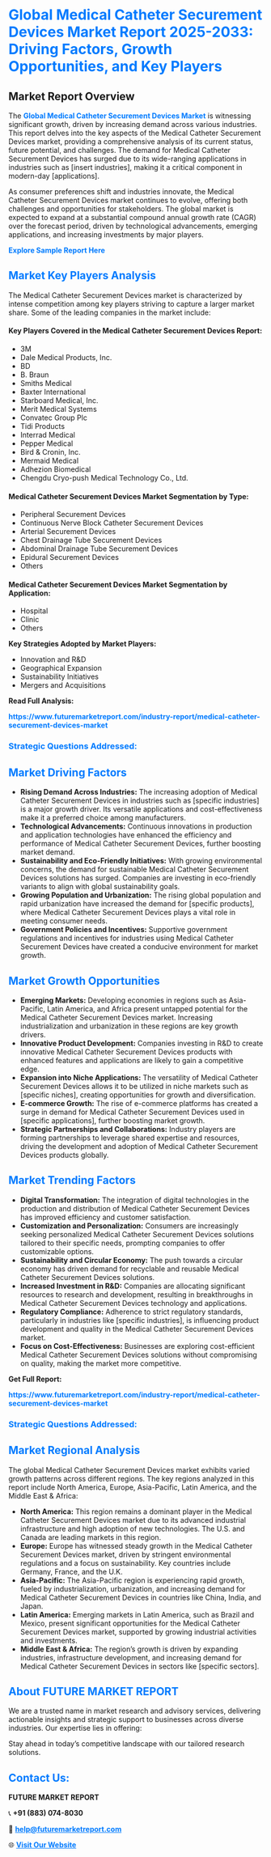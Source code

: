 <h1 style="color: #007BFF;">Global Medical Catheter Securement Devices Market Report 2025-2033: Driving Factors, Growth Opportunities, and Key Players</h1>

<section id="overview">
<h2>Market Report Overview</h2>
<p>The <a href="https://www.futuremarketreport.com/industry-report/medical-catheter-securement-devices-market" style="color: #007BFF; text-decoration: none;"><strong>Global Medical Catheter Securement Devices Market</strong></a> is witnessing significant growth, driven by increasing demand across various industries. This report delves into the key aspects of the Medical Catheter Securement Devices market, providing a comprehensive analysis of its current status, future potential, and challenges. The demand for Medical Catheter Securement Devices has surged due to its wide-ranging applications in industries such as [insert industries], making it a critical component in modern-day [applications].</p>
<p>As consumer preferences shift and industries innovate, the Medical Catheter Securement Devices market continues to evolve, offering both challenges and opportunities for stakeholders. The global market is expected to expand at a substantial compound annual growth rate (CAGR) over the forecast period, driven by technological advancements, emerging applications, and increasing investments by major players.</p>
</section>

<section id="overview">
<p><a href="https://www.futuremarketreport.com/request-sample/reportId=79496" style="color: #007BFF; text-decoration: none;"><strong>Explore Sample Report Here</strong></a></p>
</section>

<section id="key-players">
<h2 style="color: #007BFF;">Market Key Players Analysis</h2>
<p>The Medical Catheter Securement Devices market is characterized by intense competition among key players striving to capture a larger market share. Some of the leading companies in the market include:</p>
<h4>Key Players Covered in the Medical Catheter Securement Devices Report:</h4>
<ul><li>3M</li><li>Dale Medical Products, Inc.</li><li>BD</li><li>B. Braun</li><li>Smiths Medical</li><li>Baxter International</li><li>Starboard Medical, Inc.</li><li>Merit Medical Systems</li><li>Convatec Group Plc</li><li>Tidi Products</li><li>Interrad Medical</li><li>Pepper Medical</li><li>Bird &amp; Cronin, Inc.</li><li>Mermaid Medical</li><li>Adhezion Biomedical</li><li>Chengdu Cryo-push Medical Technology Co., Ltd.</li></ul>
<h4>Medical Catheter Securement Devices Market Segmentation by Type:</h4>
<ul><li>Peripheral Securement Devices</li><li>Continuous Nerve Block Catheter Securement Devices</li><li>Arterial Securement Devices</li><li>Chest Drainage Tube Securement Devices</li><li>Abdominal Drainage Tube Securement Devices</li><li>Epidural Securement Devices</li><li>Others</li></ul>

<h4>Medical Catheter Securement Devices Market Segmentation by Application:</h4>
<ul><li>Hospital</li><li>Clinic</li><li>Others</li></ul>
<p><strong>Key Strategies Adopted by Market Players:</strong></p>
<ul>
<li>Innovation and R&D</li>
<li>Geographical Expansion</li>
<li>Sustainability Initiatives</li>
<li>Mergers and Acquisitions</li>
</ul>
</section>

<section>
<p><strong>Read Full Analysis: </strong></p><a href="https://www.futuremarketreport.com/industry-report/medical-catheter-securement-devices-market" style="color: #007BFF; text-decoration: none;"><strong>https://www.futuremarketreport.com/industry-report/medical-catheter-securement-devices-market</strong></a>
<h3 style="color: #007BFF;">Strategic Questions Addressed:</h3>
</section>

<section id="driving-factors">
<h2 style="color: #007BFF;">Market Driving Factors</h2>
<ul>
<li><strong>Rising Demand Across Industries:</strong> The increasing adoption of Medical Catheter Securement Devices in industries such as [specific industries] is a major growth driver. Its versatile applications and cost-effectiveness make it a preferred choice among manufacturers.</li>
<li><strong>Technological Advancements:</strong> Continuous innovations in production and application technologies have enhanced the efficiency and performance of Medical Catheter Securement Devices, further boosting market demand.</li>
<li><strong>Sustainability and Eco-Friendly Initiatives:</strong> With growing environmental concerns, the demand for sustainable Medical Catheter Securement Devices solutions has surged. Companies are investing in eco-friendly variants to align with global sustainability goals.</li>
<li><strong>Growing Population and Urbanization:</strong> The rising global population and rapid urbanization have increased the demand for [specific products], where Medical Catheter Securement Devices plays a vital role in meeting consumer needs.</li>
<li><strong>Government Policies and Incentives:</strong> Supportive government regulations and incentives for industries using Medical Catheter Securement Devices have created a conducive environment for market growth.</li>
</ul>
</section>

<section id="growth-opportunities">
<h2 style="color: #007BFF;">Market Growth Opportunities</h2>
<ul>
<li><strong>Emerging Markets:</strong> Developing economies in regions such as Asia-Pacific, Latin America, and Africa present untapped potential for the Medical Catheter Securement Devices market. Increasing industrialization and urbanization in these regions are key growth drivers.</li>
<li><strong>Innovative Product Development:</strong> Companies investing in R&D to create innovative Medical Catheter Securement Devices products with enhanced features and applications are likely to gain a competitive edge.</li>
<li><strong>Expansion into Niche Applications:</strong> The versatility of Medical Catheter Securement Devices allows it to be utilized in niche markets such as [specific niches], creating opportunities for growth and diversification.</li>
<li><strong>E-commerce Growth:</strong> The rise of e-commerce platforms has created a surge in demand for Medical Catheter Securement Devices used in [specific applications], further boosting market growth.</li>
<li><strong>Strategic Partnerships and Collaborations:</strong> Industry players are forming partnerships to leverage shared expertise and resources, driving the development and adoption of Medical Catheter Securement Devices products globally.</li>
</ul>
</section>

<section id="trending-factors">
<h2 style="color: #007BFF;">Market Trending Factors</h2>
<ul>
<li><strong>Digital Transformation:</strong> The integration of digital technologies in the production and distribution of Medical Catheter Securement Devices has improved efficiency and customer satisfaction.</li>
<li><strong>Customization and Personalization:</strong> Consumers are increasingly seeking personalized Medical Catheter Securement Devices solutions tailored to their specific needs, prompting companies to offer customizable options.</li>
<li><strong>Sustainability and Circular Economy:</strong> The push towards a circular economy has driven demand for recyclable and reusable Medical Catheter Securement Devices solutions.</li>
<li><strong>Increased Investment in R&D:</strong> Companies are allocating significant resources to research and development, resulting in breakthroughs in Medical Catheter Securement Devices technology and applications.</li>
<li><strong>Regulatory Compliance:</strong> Adherence to strict regulatory standards, particularly in industries like [specific industries], is influencing product development and quality in the Medical Catheter Securement Devices market.</li>
<li><strong>Focus on Cost-Effectiveness:</strong> Businesses are exploring cost-efficient Medical Catheter Securement Devices solutions without compromising on quality, making the market more competitive.</li>
</ul>
</section>

<section>
<p><strong>Get Full Report: </strong></p><a href="https://www.futuremarketreport.com/industry-report/medical-catheter-securement-devices-market" style="color: #007BFF; text-decoration: none;"><strong>https://www.futuremarketreport.com/industry-report/medical-catheter-securement-devices-market</strong></a>
<h3 style="color: #007BFF;">Strategic Questions Addressed:</h3>
</section>


<section id="regional-analysis">
<h2 style="color: #007BFF;">Market Regional Analysis</h2>
<p>The global Medical Catheter Securement Devices market exhibits varied growth patterns across different regions. The key regions analyzed in this report include North America, Europe, Asia-Pacific, Latin America, and the Middle East & Africa:</p>
<ul>
<li><strong>North America:</strong> This region remains a dominant player in the Medical Catheter Securement Devices market due to its advanced industrial infrastructure and high adoption of new technologies. The U.S. and Canada are leading markets in this region.</li>
<li><strong>Europe:</strong> Europe has witnessed steady growth in the Medical Catheter Securement Devices market, driven by stringent environmental regulations and a focus on sustainability. Key countries include Germany, France, and the U.K.</li>
<li><strong>Asia-Pacific:</strong> The Asia-Pacific region is experiencing rapid growth, fueled by industrialization, urbanization, and increasing demand for Medical Catheter Securement Devices in countries like China, India, and Japan.</li>
<li><strong>Latin America:</strong> Emerging markets in Latin America, such as Brazil and Mexico, present significant opportunities for the Medical Catheter Securement Devices market, supported by growing industrial activities and investments.</li>
<li><strong>Middle East & Africa:</strong> The region’s growth is driven by expanding industries, infrastructure development, and increasing demand for Medical Catheter Securement Devices in sectors like [specific sectors].</li>
</ul>
</section>

<footer>
<h2 style="color: #007BFF;">About FUTURE MARKET REPORT</h2>
<p>We are a trusted name in market research and advisory services, delivering actionable insights and strategic support to businesses across diverse industries. Our expertise lies in offering:</p>

<p>Stay ahead in today’s competitive landscape with our tailored research solutions.</p>

<h2 style="color: #007BFF;">Contact Us:</h2>
<p><strong>FUTURE MARKET REPORT</strong></p>
<p>📞 <strong>+91 (883) 074-8030</strong></p>
<p>📧 <strong><a href="mailto:help@futuremarketreport.com" style="color: #007BFF;">help@futuremarketreport.com</a></strong></p>
<p>🌐 <strong><a href="https://www.futuremarketreport.com/" style="color: #007BFF;">Visit Our Website</a></strong></p>
</footer>